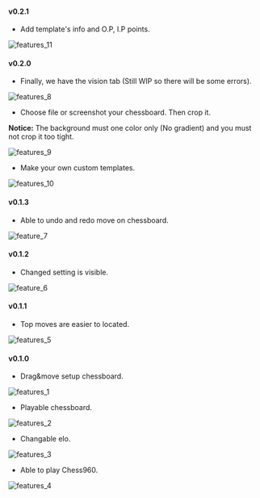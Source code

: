 #### v0.2.1

- Add template's info and O.P, I.P points.

![features_11](assets/features_11.png)

#### v0.2.0

- Finally, we have the vision tab (Still WIP so there will be some errors).

![features_8](assets/features_8.png)

- Choose file or screenshot your chessboard. Then crop it.

**Notice:** The background must one color only (No gradient) and you must not crop it too tight. 

![features_9](assets/features_9.png)

- Make your own custom templates.

![features_10](assets/features_10.png)

#### v0.1.3

- Able to undo and redo move on chessboard.

![feature_7](assets/features_7.gif)

#### v0.1.2

- Changed setting is visible.

![feature_6](assets/features_6.gif)

#### v0.1.1

- Top moves are easier to located.

![features_5](assets/features_5.gif)

#### v0.1.0

- Drag&move setup chessboard.

![features_1](assets/features_1.gif)

- Playable chessboard.

![features_2](assets/features_2.gif)

- Changable elo.

![features_3](assets/features_3.gif)

- Able to play Chess960.

![features_4](assets/features_4.gif)
